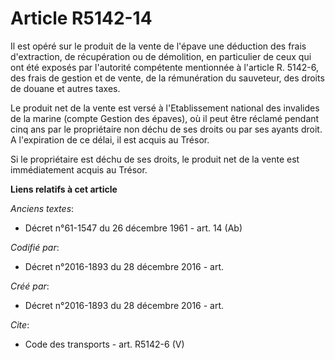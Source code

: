 # Article R5142-14

Il est opéré sur le produit de la vente de l'épave une déduction des frais d'extraction, de récupération ou de démolition, en
particulier de ceux qui ont été exposés par l'autorité compétente mentionnée à l'article R. 5142-6, des frais de gestion et
de vente, de la rémunération du sauveteur, des droits de douane et autres taxes. 

Le produit net de la vente est versé à l'Etablissement national des invalides de la marine (compte Gestion des épaves), où il
peut être réclamé pendant cinq ans par le propriétaire non déchu de ses droits ou par ses ayants droit. A l'expiration de ce
délai, il est acquis au Trésor. 

Si le propriétaire est déchu de ses droits, le produit net de la vente est immédiatement acquis au Trésor.

**Liens relatifs à cet article**

_Anciens textes_:

  - Décret n°61-1547 du 26 décembre 1961 - art. 14 (Ab)

_Codifié par_:

  - Décret n°2016-1893 du 28 décembre 2016 - art.

_Créé par_:

  - Décret n°2016-1893 du 28 décembre 2016 - art.

_Cite_:

  - Code des transports - art. R5142-6 (V)
